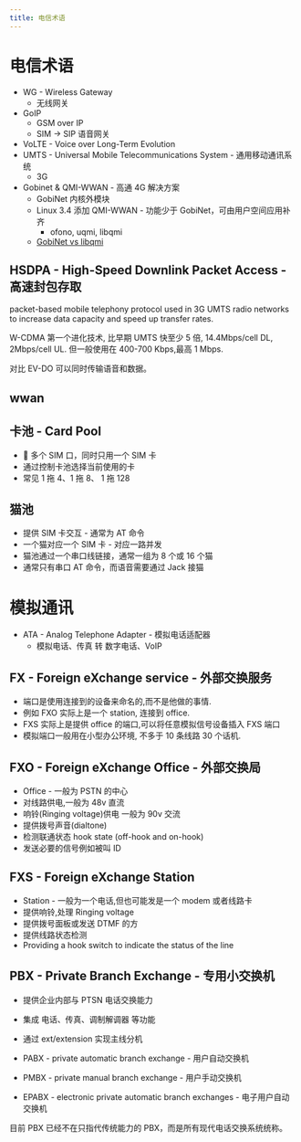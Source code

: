 ```yaml
---
title: 电信术语
---
```


# 电信术语

- WG - Wireless Gateway
  - 无线网关
- GoIP
  - GSM over IP
  - SIM -> SIP 语音网关
- VoLTE - Voice over Long-Term Evolution
- UMTS - Universal Mobile Telecommunications System - 通用移动通讯系统
  - 3G
- Gobinet & QMI-WWAN - 高通 4G 解决方案
  - GobiNet 内核外模块
  - Linux 3.4 添加 QMI-WWAN - 功能少于 GobiNet，可由用户空间应用补齐
    - ofono, uqmi, libqmi
  - [GobiNet vs libqmi](https://wiki.postmarketos.org/wiki/QMI#GobiNet_vs_libqmi)

## HSDPA - High-Speed Downlink Packet Access - 高速封包存取
packet-based mobile telephony protocol used in 3G UMTS radio networks to increase data capacity and speed up transfer rates.

W-CDMA 第一个进化技术, 比早期 UMTS 快至少 5 倍, 14.4Mbps/cell DL, 2Mbps/cell UL. 但一般使用在 400-700 Kbps,最高 1 Mbps.

对比 EV-DO 可以同时传输语音和数据。

## wwan

## 卡池 - Card Pool

-  多个 SIM 口，同时只用一个 SIM 卡
- 通过控制卡池选择当前使用的卡
- 常见 1 拖 4、1 拖 8、 1 拖 128

## 猫池

- 提供 SIM 卡交互 - 通常为 AT 命令
- 一个猫对应一个 SIM 卡 - 对应一路并发
- 猫池通过一个串口线链接，通常一组为 8 个或 16 个猫
- 通常只有串口 AT 命令，而语音需要通过 Jack 接猫

# 模拟通讯

- ATA - Analog Telephone Adapter - 模拟电话适配器
  - 模拟电话、传真 转 数字电话、VoIP

## FX - Foreign eXchange service - 外部交换服务

- 端口是使用连接到的设备来命名的,而不是他做的事情.
- 例如 FXO 实际上是一个 station, 连接到 office.
- FXS 实际上是提供 office 的端口,可以将任意模拟信号设备插入 FXS 端口
- 模拟端口一般用在小型办公环境, 不多于 10 条线路 30 个话机.

## FXO - Foreign eXchange Office - 外部交换局

- Office - 一般为 PSTN 的中心
- 对线路供电,一般为 48v 直流
- 响铃(Ringing voltage)供电 一般为 90v 交流
- 提供拨号声音(dialtone)
- 检测联通状态 hook state (off-hook and on-hook)
- 发送必要的信号例如被叫 ID

## FXS - Foreign eXchange Station

- Station - 一般为一个电话,但也可能发是一个 modem 或者线路卡
- 提供响铃,处理 Ringing voltage
- 提供拨号面板或发送 DTMF 的方
- 提供线路状态检测
- Providing a hook switch to indicate the status of the line

## PBX - Private Branch Exchange - 专用小交换机

- 提供企业内部与 PTSN 电话交换能力
- 集成 电话、传真、调制解调器 等功能
- 通过 ext/extension 实现主线分机

- PABX - private automatic branch exchange - 用户自动交换机
- PMBX - private manual branch exchange - 用户手动交换机
- EPABX - electronic private automatic branch exchanges - 电子用户自动交换机

目前 PBX 已经不在只指代传统能力的 PBX，而是所有现代电话交换系统统称。
